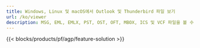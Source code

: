 ```yaml
---
title: Windows, Linux 및 macOS에서 Outlook 및 Thunderbird 파일 보기 
url: /ko/viewer
description: MSG, EML, EMLX, PST, OST, OFT, MBOX, ICS 및 VCF 파일을 볼 수 있는 무료 앱 및 API
---
```


{{< blocks/products/pf/agp/feature-solution >}} 

